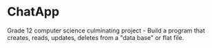 # ChatApp
Grade 12 computer science culminating project - Build a program that creates, reads, updates, deletes from a "data base" or flat file. 
